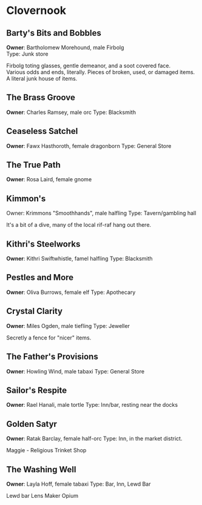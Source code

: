 # Clovernook

## Barty's Bits and Bobbles

**Owner**: Bartholomew Morehound, male Firbolg  
Type: Junk store

Firbolg toting glasses, gentle demeanor, and a soot covered face.  
Various odds and ends, literally. Pieces of broken, used, or damaged items.  
A literal junk house of items.

## The Brass Groove

**Owner**: Charles Ramsey, male orc
Type: Blacksmith

## Ceaseless Satchel

**Owner**: Fawx Hasthoroth, female dragonborn
Type: General Store

## The True Path

**Owner**: Rosa Laird, female gnome

## Kimmon's

Owner: Krimmons "Smoothhands", male halfling
Type: Tavern/gambling hall

It's a bit of a dive, many of the local rif-raf hang out there.

## Kithri's Steelworks

**Owner**: Kithri Swiftwhistle, famel halfling
Type: Blacksmith

## Pestles and More

**Owner**: Oliva Burrows, female elf
Type: Apothecary

## Crystal Clarity

**Owner**: Miles Ogden, male tiefling
Type: Jeweller

Secretly a fence for "nicer" items.

## The Father's Provisions

**Owner**: Howling Wind, male tabaxi
Type: General Store

## Sailor's Respite

**Owner**: Rael Hanali, male tortle
Type: Inn/bar, resting near the docks

## Golden Satyr

**Owner**: Ratak Barclay, female half-orc
Type: Inn, in the market district.

Maggie - Religious Trinket Shop

## The Washing Well

**Owner**: Layla Hoff, female tabaxi
Type: Bar, Inn, Lewd Bar


Lewd bar
Lens Maker
Opium
